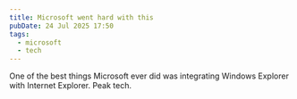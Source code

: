 ```yaml
---
title: Microsoft went hard with this
pubDate: 24 Jul 2025 17:50
tags: 
  - microsoft
  - tech
---
```


One of the best things Microsoft ever did was integrating Windows Explorer with Internet Explorer. Peak tech.